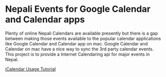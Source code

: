 # Nepali Events for Google Calendar and Calendar apps
Plenty of online Nepali Calendars are available presently but there is a gap between making those events available
to the popular calendar applications like Google Calendar and Calendar app on mac. Google Calendar and Calendar on mac have a nice
way to sync the 3rd party calendar events. This project is to provide a Internet Calendaring api for major events
in Nepal.

[iCalendar Usage Tutorial](http://shresthasushil.com.np/NepaliEvents/)